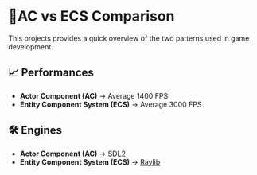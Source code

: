 # 📄AC vs ECS Comparison

This projects provides a quick overview of the two patterns used in game development.

## 📈 Performances

- **Actor Component (AC)** → Average 1400 FPS
- **Entity Component System (ECS)** → Average 3000 FPS

## 🛠️ Engines 

- **Actor Component (AC)** → [SDL2](https://github.com/libsdl-org/SDL)
- **Entity Component System (ECS)** → [Raylib](https://github.com/raysan5/raylib)
